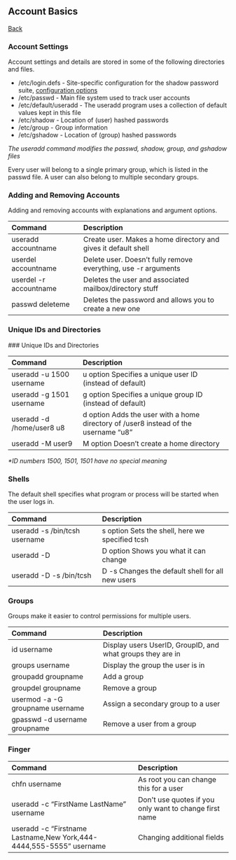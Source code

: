 ## Account Basics
<a href="linux">Back</a>

<div class="intro">
    <h3>Account Settings</h3>
</div>

<div class="steps">
    <p>Account settings and details are stored in some of the following directories and files.</p>
    <ul>
        <li>/etc/login.defs - Site-specific configuration for the shadow password suite, <a href="https://man7.org/linux/man-pages/man5/login.defs.5.html" target="_blank">configuration options</a></li>
        <li>/etc/passwd - Main file system used to track user accounts</li>
        <li>/etc/default/useradd - The useradd program uses a collection of default values kept in this file</li>
        <li>/etc/shadow - Location of (user) hashed passwords</li>
        <li>/etc/group - Group information</li>
        <li>/etc/gshadow - Location of (group) hashed passwords</li>
    </ul>
    <p><em>The useradd command modifies the passwd, shadow, group, and gshadow files</em></p>
    <p>Every user will belong to a single primary group, which is listed in the passwd file. A user can also belong to multiple secondary groups.</p>
</div>

### Adding and Removing Accounts
Adding and removing accounts with explanations and argument options.

| Command                       | Description                                                    |
|:------------------------------|:---------------------------------------------------------------|
| useradd accountname           | Create user. Makes a home directory and gives it default shell |
| userdel accountname           | Delete user. Doesn’t fully remove everything, use -r arguments |
| userdel -r accountname        | Deletes the user and associated mailbox/directory stuff        |
| passwd deleteme               | Deletes the password and allows you to create a new one        |

<div class="intro">
    <h3>Unique IDs and Directories</h3>
</div>
<div class="steps">
### Unique IDs and Directories

| Command                       | Description                                                                         |
|:------------------------------|:------------------------------------------------------------------------------------|
| useradd -u 1500 username      | u option Specifies a unique user ID (instead of default)                            |
| useradd -g 1501 username      | g option Specifies a unique group ID (instead of default)                           |
| useradd -d /home/user8 u8     | d option Adds the user with a home directory of /user8 instead of the username “u8” |
| useradd -M user9              | M option Doesn’t create a home directory                                            |

<em>*ID numbers 1500, 1501, 1501 have no special meaning</em>
</div>

### Shells
The default shell specifies what program or process will be started when the user logs in.

| Command                       | Description                                          |
|:------------------------------|:-----------------------------------------------------|
| useradd -s /bin/tcsh username | s option Sets the shell, here we specified tcsh      |
| useradd -D                    | D option Shows you what it can change                |
| useradd -D -s /bin/tcsh       | D -s Changes the default shell for all new users     |

### Groups
Groups make it easier to control permissions for multiple users.

| Command                          | Description                                                |
|:---------------------------------|:-----------------------------------------------------------|
| id username                      | Display users UserID, GroupID, and what groups they are in |
| groups username                  | Display the group the user is in                           |
| groupadd groupname               | Add a group                                                |
| groupdel groupname               | Remove a group                                             |
| usermod -a -G groupname username | Assign a secondary group to a user                         |
| gpasswd -d username groupname    | Remove a user from a group                                 |

### Finger

| Command                                                             | Description                                            |
|:--------------------------------------------------------------------|:-------------------------------------------------------|
| chfn username                                                       | As root you can change this for a user                 |
| useradd -c “FirstName LastName” username                            | Don't use quotes if you only want to change first name |
| useradd -c “Firstname Lastname,New York,444-4444,555-5555” username | Changing additional fields                             |